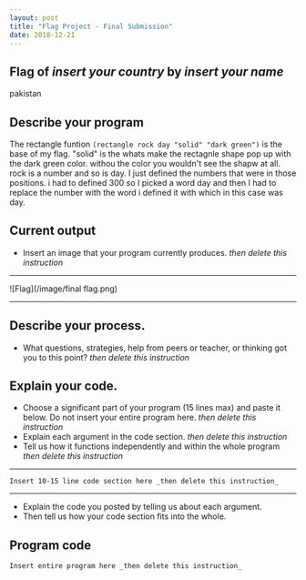 ```yaml
---
layout: post
title: "Flag Project - Final Submission"
date: 2018-12-21
---
```


## Flag of _insert your country_ by _insert your name_
pakistan
## Describe your program
The rectangle funtion ```(rectangle rock day "solid" "dark green")``` is the base of my flag. "solid" is the whats make the rectagnle shape pop up with the dark green color. withou the color you wouldn't see the shapw at all. rock is a number and so is day. I just defined the numbers that were in those positions. i had to defined 300 so I picked a word day and then I had to replace the number with the word i defined it with which in this case was day.
## Current output

-   Insert an image that your program currently produces. _then delete this instruction_

* * *
![Flag](/image/final flag.png)
* * *

## Describe your process.

-   What questions, strategies, help from peers or teacher, or thinking got you to this point? _then delete this instruction_

<!--- Delete this comment and add your writing -->


## Explain your code.

-   Choose a significant part of your program (15 lines max) and paste it below. Do not insert your entire program here. _then delete this instruction_
-   Explain each argument in the code section. _then delete this instruction_
-   Tell us how it functions independently and within the whole program _then delete this instruction_

* * *

```
Insert 10-15 line code section here _then delete this instruction_
```

* * *

-   Explain the code you posted by telling us about each argument.
-   Then tell us how your code section fits into the whole.
 
<!--- Delete this comment and add your writing -->


## Program code

```
Insert entire program here _then delete this instruction_
```
